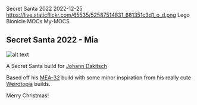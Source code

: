 Secret Santa 2022
2022-12-25
https://live.staticflickr.com/65535/52587514831_681351c3d1_o_d.png
Lego Bionicle MOCs My-MOCS

## Secret Santa 2022 - Mia
![alt text](https://live.staticflickr.com/65535/52587514831_681351c3d1_o_d.png "Mia Main Picture")

A Secret Santa build for [Johann Dakitsch](https://www.flickr.com/photos/johanndakitsch/)

Based off his [MEA-32](https://www.flickr.com/photos/johanndakitsch/36748373794/in/dateposted/) build with some minor inspiration from his really cute [Weirdtopia](https://www.flickr.com/photos/johanndakitsch/albums/72157631528458537) builds.

Merry Christmas!
